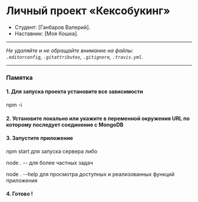 # Личный проект «Кексобукинг» 

* Студент: [Ганбаров Валерий].
* Наставник: [Моя Кошка].

---

_Не удаляйте и не обращайте внимание на файлы:_<br>
_`.editorconfig`, `.gitattributes`, `.gitignore`, `.travis.yml`._

---

### Памятка

#### 1. Для запуска проекта установите все зависимости

npm -i

#### 2. Установите локально или укажите в переменной окружения URL по которому последует соединение с MongoDB


#### 3. Запустите приложение 

npm start для запуска сервера либо

node . --<command> для более частных задач 

node . --help для просмотра доступных и реализованных функций приложения

#### 4. Готово !


